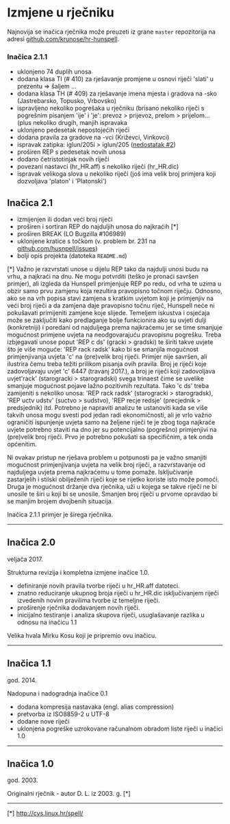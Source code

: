 # Izmjene u rječniku


Najnovija se inačica rječnika može preuzeti iz grane `master` repozitorija na adresi [github.com/krunose/hr-hunspell](https://github.com/krunose/hr-hunspell).




### Inačica 2.1.1

- uklonjeno 74 duplih unosa
- dodana klasa TI (# 410) za rješavanje promjene u osnovi riječi 'slati' u prezentu => šaljem ...
- dodana klasa TH (# 409) za rješavanje imena mjesta i gradova na -sko (Jastrebarsko, Topusko, Vrbovsko)
- ispravljeno nekoliko pogrešaka u rječniku (brisano nekoliko riječi s pogrešnim pisanjem 'ije' i 'je': prevoz > prijevoz, prelom > prijelom... (plus nekoliko drugih, manjih ispravaka
- uklonjeno pedesetak nepostojećih riječi
- dodana pravila za gradove na -vci (Križevci, Vinkovci)
- ispravak zatipka: iglun/205i > iglun/205 ([nedostatak #2](https://github.com/krunose/hr-hunspell/issues/2))
- proširen REP s pedesetak novih unosa
- dodano četristotinjak novih riječi
- povezani nastavci (hr_HR.aff) s nekoliko riječi (hr_HR.dic)
- ispravak velikoga slova u nekoliko riječi (još ima velik broj primjera koji dozvoljava 'platon' i 'Platonski')


## Inačica 2.1


- izmijenjen ili dodan veći broj riječi
- proširen i sortiran REP do najduljih unosa do najkraćih [&#42;]
- proširen BREAK (LO Bugzilla #106989)
- uklonjene kratice s točkom (v. problem br. 231 na [github.com/husnpell/issues](https://github.com/hunspell/hunspell/issues))
- bolji opis projekta (datoteka `README.md`)

[&#42;] Važno je razvrstati unose u dijelu REP tako da najdulji unosi budu na vrhu, a najkraći na dnu. Ne mogu potvrditi (teško je pronaći savršen primjer), ali izgleda da Hunspell primjenjuje REP po redu, od vrha te uzima u obzir samo prvu zamjenu koja rezultira pravopisno točnom riječju. Odnosno, ako se na vrh popisa stavi zamjena s kratkim uvjetom koji je primjenjiv na veći broj riječi a da zamjena daje pravopisno točnu riječ, Hunspell neće ni pokušavati primijeniti zamjene koje slijede. Temeljem iskustva i osjećaja može se zaključiti kako predlaganje bolje funkcionira ako su uvjeti dulji (konkretniji) i poredani od najduljega prema najkraćemu jer se time smanjuje mogućnost primjene uvjeta na neodgovarajuću pravopisnu pogrešku. Treba izbjegavati unose poput 'REP c ds' (gracki > gradski) te širiti takve uvjete što je više moguće: 'REP rack radsk' kako bi se smanjila mogućnost primjenjivanja uvjeta 'c' na (pre)velik broj riječi. Primjer nije savršen, ali ilustrira čemu treba težiti prilikom pisanja ovih pravila. Broj je riječi koje zadovoljavaju uvjet 'c' 6447 (travanj 2017.), a broj je riječi koji zadovoljava uvjet'rack' (starogracki > starogradski) svega trinaest čime se uvelike smanjuje mogućnost pojave lažno pozitivnih rezultata. Tako 'c ds' treba zamijeniti s nekoliko unosa: 'REP rack radsk' (starogracki > starogradsk), 'REP uctv udstv' (suctvo > sudstvo), 'REP recje redsje' (precjednik > predsjednik) itd. Potrebno je napraviti analizu te ustanoviti kada se više takvih unosa mogu svesti pod jedan radi ekonomičnosti, ali je vrlo važno ograničiti ispunjenje uvjeta samo na željene riječi te je zbog toga najkraće uvjete potrebno staviti na dno jer su potencijalno (pogrešno) primjenjivi na (pre)velik broj riječi. Prvo je potrebno pokušati sa specifičnim, a tek onda općenitim.

Ni ovakav pristup ne rješava problem u potpunosti pa je važno smanjiti mogućnost primjenjivanja uvjeta na velik broj riječi, a razvrstavanje od najduljega uvjeta prema najkraćemu u tome pomaže. Isključivanje zastarjelih i stilski obilježenih riječi koje se rijetko koriste isto može pomoći. Druga je mogućnost držanje dva rječnika, uži u kojega se takve riječi ne bi unosile te širi u koji bi se unosile. Smanjen broj riječi u prvome opravdao bi se manjim brojem dvojbenih situacija.

Inačica 2.1.1 primjer je širega rječnika.

---

## Inačica 2.0

veljača 2017.

Strukturna revizija i kompletna izmjene inačice 1.0.

- definiranje novih pravila tvorbe riječi u hr_HR.aff datoteci.
- znatno reduciranje ukupnog broja riječi u hr_HR.dic isključivanjem riječi izvedenih novim pravilima tvorbe iz temeljne riječi.
- proširenje rječnika dodavanjem novih riječi.
- inicijalno testiranje i analiza skupova riječi, usuglašavanje razlika u odnosu na inačicu 1.1

Velika hvala Mirku Kosu koji je pripremio ovu inačicu.


---

## Inačica 1.1

god. 2014.

Nadopuna i nadogradnja inačice 0.1

- dodana kompresija nastavaka (engl. alias compression)
- pretvorba iz ISO8859-2 u UTF-8
- dodane nove riječi
- uklonjena pogreške uzrokovane računalnom obradom liste riječi u inačici 1.0

---

## Inačica 1.0

god. 2003.

Originalni rječnik - autor D. L. iz 2003. g. [&#42;]

---

[&#42;] http://cvs.linux.hr/spell/
